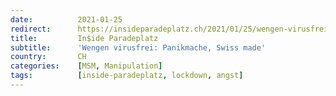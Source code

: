 ```yaml
---
date:          2021-01-25
redirect:      https://insideparadeplatz.ch/2021/01/25/wengen-virusfrei-panikmache-swiss-made/
title:         In$ide Paradeplatz
subtitle:      'Wengen virusfrei: Panikmache, Swiss made'
country:       CH
categories:    [MSM, Manipulation]
tags:          [inside-paradeplatz, lockdown, angst]
---
```

